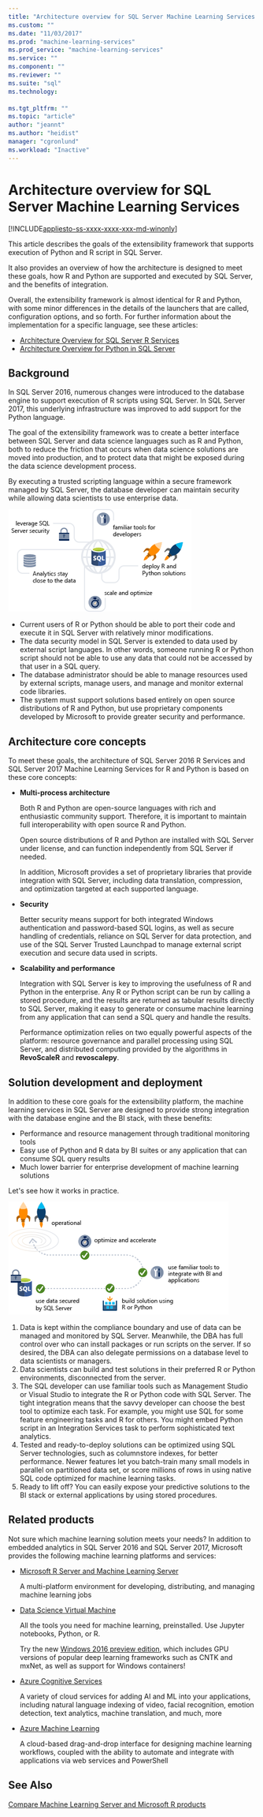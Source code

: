 ```yaml
---
title: "Architecture overview for SQL Server Machine Learning Services | Microsoft Docs"
ms.custom: ""
ms.date: "11/03/2017"
ms.prod: "machine-learning-services"
ms.prod_service: "machine-learning-services"
ms.service: ""
ms.component: ""
ms.reviewer: ""
ms.suite: "sql"
ms.technology: 
  
ms.tgt_pltfrm: ""
ms.topic: "article"
author: "jeannt"
ms.author: "heidist"
manager: "cgronlund"
ms.workload: "Inactive"
---
```


# Architecture overview for SQL Server Machine Learning Services 
[!INCLUDE[appliesto-ss-xxxx-xxxx-xxx-md-winonly](../includes/appliesto-ss-xxxx-xxxx-xxx-md-winonly.md)]

This article describes the goals of the extensibility framework that supports execution of Python and R script in SQL Server.

It also provides an overview of how the architecture is designed to meet these goals, how R and Python are supported and executed by SQL Server, and the benefits of integration.

Overall, the extensibility framework is almost identical for R and Python, with some minor differences in the details of the launchers that are called, configuration options, and so forth. For further information about the implementation for a specific language, see these articles:

- [Architecture Overview for SQL Server R Services](r/architecture-overview-sql-server-r.md)
- [Architecture Overview for Python in SQL Server](python/architecture-overview-sql-server-python.md)


## Background

In SQL Server 2016, numerous changes were introduced to the database engine to support execution of R scripts using SQL Server. In SQL Server 2017, this underlying infrastructure was improved to add support for the Python language.

The goal of the extensibility framework was to create a better interface between SQL Server and data science languages such as R and Python, both to reduce the friction that occurs when data science solutions are moved into production, and to protect data that might be exposed during the data science development process.

By executing a trusted scripting language within a secure framework managed by SQL Server, the database developer can maintain security while allowing data scientists to use enterprise data.

  ![Goals of integration with SQL Server](media/ml-service-value-add.png "Machine Learning Services Value Add")

- Current users of R or Python should be able to port their code and execute it in SQL Server with relatively minor modifications.
- The data security model in SQL Server is extended to data used by external script languages. In other words, someone running R or Python script should not be able to use any data that could not be accessed by that user in a SQL query.
- The database administrator should be able to manage resources used by external scripts, manage users, and manage and monitor external code libraries.
- The system must support solutions based entirely on open source distributions of R and Python, but use proprietary components developed by Microsoft to provide greater security and performance.

## Architecture core concepts

To meet these goals, the architecture of SQL Server 2016 R Services and SQL Server 2017 Machine Learning Services for R and Python is based on these core concepts:

+ **Multi-process architecture**

  Both R and Python are open-source languages with rich and enthusiastic community support. Therefore, it is important to maintain full interoperability with open source R and Python.

  Open source distributions of R and Python are installed with SQL Server under license, and can function independently from SQL Server if needed.

   In addition, Microsoft provides a set of proprietary libraries that provide integration with SQL Server, including data translation, compression, and optimization targeted at each supported language.

+ **Security**

   Better security means support for both integrated Windows authentication and password-based SQL logins, as well as secure handling of credentials, reliance on SQL Server for data protection, and use of the SQL Server Trusted Launchpad to manage external script execution and secure data used in scripts.

+ **Scalability and performance**

  Integration with SQL Server is key to improving the usefulness of R and Python in the enterprise. Any R or Python script can be run by calling a stored procedure, and the results are returned as tabular results directly to SQL Server, making it easy to generate or consume machine learning from any application that can send a SQL query and handle the results.

  Performance optimization relies on two equally powerful aspects of the platform: resource governance and parallel processing using SQL Server, and distributed computing provided by the algorithms in **RevoScaleR** and **revoscalepy**.

## Solution development and deployment

In addition to these core goals for the extensibility platform, the machine learning services in SQL Server are designed to provide strong integration with the database engine and the BI stack, with these benefits:

+ Performance and resource management through traditional monitoring tools
+ Easy use of Python and R data by BI suites or any application that can consume SQL query results
+ Much lower barrier for enterprise development of machine learning solutions

Let's see how it works in practice.

  ![ML solution development process](media/ml-solution-development-process.png "Develop and deploy using Machine Learning Services")

1. Data is kept within the compliance boundary and use of data can be managed and monitored by SQL Server. Meanwhile, the DBA has full control over who can install packages or run scripts on the server. If so desired, the DBA can also delegate permissions on a database level to data scientists or managers.
2. Data scientists can build and test solutions in their preferred R or Python environments, disconnected from the server.
3. The SQL developer can use familiar tools such as Management Studio or Visual Studio to integrate the R or Python code with SQL Server. The tight integration means that the savvy developer can choose the best tool to optimize each task. For example, you might use SQL for some feature engineering tasks and R for others. You might embed Python script in an Integration Services task to perform sophisticated text analytics.
4. Tested and ready-to-deploy solutions can be optimized using SQL Server technologies, such as columnstore indexes, for better performance. Newer features let you batch-train many small models in parallel on partitioned data set, or score millions of rows in using native SQL code optimized for machine learning tasks.
5. Ready to lift off? You can easily expose your predictive solutions to the BI stack or external applications by using stored procedures.

## Related products

Not sure which machine learning solution meets your needs? In addition to embedded analytics in SQL Server 2016 and SQL Server 2017, Microsoft provides the following machine learning platforms and services:

+ [Microsoft R Server and Machine Learning Server](https://docs.microsoft.com/machine-learning-server/what-is-machine-learning-server)

  A multi-platform environment for developing, distributing, and managing machine learning jobs
+ [Data Science Virtual Machine](https://docs.microsoft.com/azure/machine-learning/machine-learning-data-science-virtual-machine-overview)

  All the tools you need for machine learning, preinstalled. Use Jupyter notebooks, Python, or R.
  
  Try the new [Windows 2016 preview edition](http://aka.ms/dsvm/win2016), which includes GPU versions of popular deep learning frameworks such as CNTK and mxNet, as well as support for Windows containers!

+ [Azure Cognitive Services](https://azure.microsoft.com/services/cognitive-services/)

  A variety of cloud services for adding AI and ML into your applications, including natural language indexing of video, facial recognition, emotion detection, text analytics, machine translation, and much, more
+ [Azure Machine Learning](https://azure.microsoft.com/services/machine-learning/)

  A cloud-based drag-and-drop interface for designing machine learning workflows, coupled with the ability to automate and integrate with applications via web services and PowerShell

## See Also

[Compare Machine Learning Server and Microsoft R products](https://docs.microsoft.com/machine-learning-server/what-is-r-server-interoperability)
